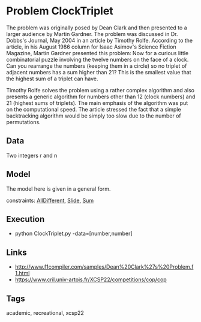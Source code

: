 # Problem ClockTriplet

The problem was originally posed by Dean Clark and then presented to a larger audience by Martin Gardner.
The problem was discussed in Dr. Dobbs's Journal, May 2004 in an article  by Timothy Rolfe.
According to the article, in his August 1986 column for Isaac Asimov's Science Fiction Magazine,
Martin Gardner presented this problem:
  Now for a curious little combinatorial puzzle involving the twelve numbers on the face of a clock.
  Can you rearrange the numbers (keeping them in a circle) so no triplet of adjacent numbers has a sum higher
  than 21? This is the smallest value that the highest sum of a triplet can have.

Timothy Rolfe solves the problem using a rather complex algorithm and also presents a generic algorithm
for numbers other than 12 (clock numbers) and 21 (highest sums of triplets).
The main emphasis of the algorithm was put on the computational speed.
The article stressed the fact that a simple backtracking algorithm would be simply too slow
due to the number of permutations.

## Data
  Two integers r and n

## Model
  The model here is given in a general form.

  constraints: [AllDifferent](http://pycsp.org/documentation/constraints/AllDifferent), [Slide](http://pycsp.org/documentation/constraints/Slide), [Sum](http://pycsp.org/documentation/constraints/Sum)

## Execution
  - python ClockTriplet.py -data=[number,number]

## Links
  - http://www.f1compiler.com/samples/Dean%20Clark%27s%20Problem.f1.html
  - https://www.cril.univ-artois.fr/XCSP22/competitions/cop/cop

## Tags
  academic, recreational, xcsp22
